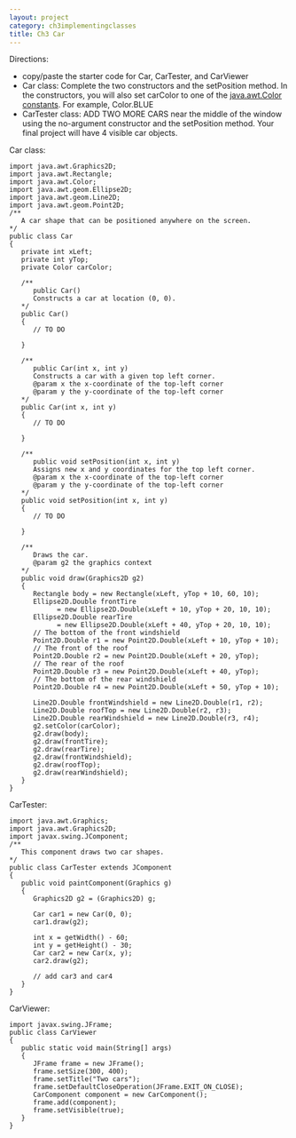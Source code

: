 ```yaml
---
layout: project
category: ch3implementingclasses
title: Ch3 Car
---
```



Directions:

- copy/paste the starter code for Car, CarTester, and CarViewer
- Car class: Complete the two constructors and the setPosition method. In the constructors, you will also set carColor to one of the [java.awt.Color constants](https://docs.oracle.com/javase/7/docs/api/java/awt/Color.html). For example, Color.BLUE
- CarTester class: ADD TWO MORE CARS near the middle of the window using the no-argument constructor and the setPosition method. Your final project will have 4 visible car objects.


Car class:
```
import java.awt.Graphics2D;
import java.awt.Rectangle;
import java.awt.Color;
import java.awt.geom.Ellipse2D;
import java.awt.geom.Line2D;
import java.awt.geom.Point2D;
/**
   A car shape that can be positioned anywhere on the screen.
*/
public class Car
{
   private int xLeft;
   private int yTop;
   private Color carColor;

   /**
      public Car()
      Constructs a car at location (0, 0).
   */
   public Car()
   {
      // TO DO
      
   }

   /**
      public Car(int x, int y)
      Constructs a car with a given top left corner.
      @param x the x-coordinate of the top-left corner
      @param y the y-coordinate of the top-left corner
   */
   public Car(int x, int y)
   {
      // TO DO

   }

   /**
      public void setPosition(int x, int y)
      Assigns new x and y coordinates for the top left corner.
      @param x the x-coordinate of the top-left corner
      @param y the y-coordinate of the top-left corner
   */
   public void setPosition(int x, int y)
   {
      // TO DO

   }

   /**
      Draws the car.
      @param g2 the graphics context
   */
   public void draw(Graphics2D g2)
   {
      Rectangle body = new Rectangle(xLeft, yTop + 10, 60, 10);
      Ellipse2D.Double frontTire
            = new Ellipse2D.Double(xLeft + 10, yTop + 20, 10, 10);
      Ellipse2D.Double rearTire
            = new Ellipse2D.Double(xLeft + 40, yTop + 20, 10, 10);
      // The bottom of the front windshield
      Point2D.Double r1 = new Point2D.Double(xLeft + 10, yTop + 10);
      // The front of the roof
      Point2D.Double r2 = new Point2D.Double(xLeft + 20, yTop);
      // The rear of the roof
      Point2D.Double r3 = new Point2D.Double(xLeft + 40, yTop);
      // The bottom of the rear windshield
      Point2D.Double r4 = new Point2D.Double(xLeft + 50, yTop + 10);

      Line2D.Double frontWindshield = new Line2D.Double(r1, r2);
      Line2D.Double roofTop = new Line2D.Double(r2, r3);
      Line2D.Double rearWindshield = new Line2D.Double(r3, r4);
      g2.setColor(carColor);
      g2.draw(body);
      g2.draw(frontTire);
      g2.draw(rearTire);
      g2.draw(frontWindshield);      
      g2.draw(roofTop);      
      g2.draw(rearWindshield);      
   }
}
```

CarTester:
```
import java.awt.Graphics;
import java.awt.Graphics2D;
import javax.swing.JComponent;
/**
   This component draws two car shapes.
*/
public class CarTester extends JComponent
{  
   public void paintComponent(Graphics g)
   {  
      Graphics2D g2 = (Graphics2D) g;

      Car car1 = new Car(0, 0);
      car1.draw(g2);

      int x = getWidth() - 60;
      int y = getHeight() - 30;
      Car car2 = new Car(x, y);
      car2.draw(g2);

      // add car3 and car4
   }
}
```

CarViewer:
```
import javax.swing.JFrame;
public class CarViewer
{
   public static void main(String[] args)
   {
      JFrame frame = new JFrame();
      frame.setSize(300, 400);
      frame.setTitle("Two cars");
      frame.setDefaultCloseOperation(JFrame.EXIT_ON_CLOSE);
      CarComponent component = new CarComponent();
      frame.add(component);
      frame.setVisible(true);
   }
}
```
